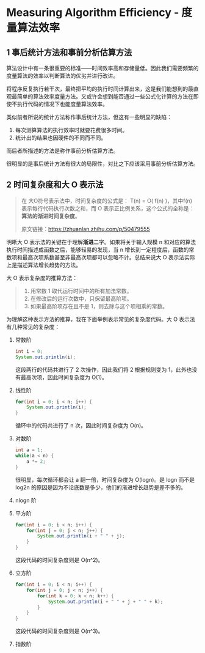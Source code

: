# Measuring Algorithm Efficiency - 度量算法效率

## 1 事后统计方法和事前分析估算方法

算法设计中有一条很重要的标准——时间效率高和存储量低。因此我们需要频繁的度量算法的效率以判断算法的优劣并进行改进。

将程序反复执行若干次，最终把平均的执行时间计算出来，这是我们能想到的最直观最简单的算法效率度量方法。又或许会想到能否通过一些公式化计算的方法在即使不执行代码的情况下也能度量算法效率。

类似前者所说的统计方法称作事后统计方法，但这有一些明显的缺陷：

1. 每次测算算法的执行效率时就要花费很多时间。
2. 统计出的结果也因硬件的不同而不同。

而后者所描述的方法是称作事前分析估算方法。

很明显的是事后统计方法有很大的局限性，对比之下应该采用事前分析估算方法。

## 2 时间复杂度和大 O 表示法

> 在 大O符号表示法中，时间复杂度的公式是： T(n) = O( f(n) )，其中f(n) 表示每行代码执行次数之和，而 O 表示正比例关系，这个公式的全称是：**算法的渐进时间复杂度**。
>
> 原文链接：https://zhuanlan.zhihu.com/p/50479555

明晰大 O 表示法的关键在于理解**渐进**二字。如果将关于输入规模 n 和对应的算法执行时间描述成函数之后，能够轻易的发现，当 n 增长到一定程度后，函数的常数项和最高次项系数甚至非最高次项都可以忽略不计。总结来说大 O 表示法实际上是描述算法增长趋势的方法。

大 O 表示复杂度的推算方法：

> 1. 用常数 1 取代运行时间中的所有加法常数。
> 2. 在修改后的运行次数中，只保留最高阶项。
> 3. 如果最高阶项存在且不是 1，则去除与这个项相乘的常数。

为理解这种表示方法的推算，我在下面举例表示常见的复杂度代码。大 O 表示法有几种常见的复杂度：

1. 常数阶

   ```java
   int i = 0;
   System.out.println(i);
   ```

   这段两行的代码共进行了 2 次操作，因此我们将 2 根据规则变为 1，此外也没有最高次项，因此时间复杂度为 O(1)。

2. 线性阶

   ```java
   for(int i = 0; i < n; i++) {
       System.out.println(i);
   }
   ```

   循环中的代码共进行了 n 次，因此时间复杂度为 O(n)。

3. 对数阶

   ```java
   int a = 1;
   while(a < n) {
       a *= 2;
   }
   ```

   很明显，每次循环都会让 a 翻一倍，时间复杂度为 O(logn)。是 logn 而不是 log2n 的原因是因为不论底数是多少，他们的渐进增长趋势是差不多的。

4. nlogn 阶

5. 平方阶

   ```java
   for(int i = 0; i < n; i++) {
       for(int j = 0; j < n; j++) {
           System.out.println(i + " " + j);
       }
   }
   ```

   这段代码的时间复杂度则是 O(n^2)。

6. 立方阶

   ```java
   for(int i = 0; i < n; i++) {
       for(int j = 0; j < n; j++) {
           for(int k = 0; k < n; k++) {
               System.out.println(i + " " + j + " " + k);
           }
       }
   }
   ```

   这段代码的时间复杂度则是 O(n^3)。

7. 指数阶

   



